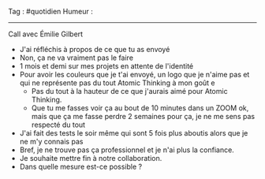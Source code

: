 Tag : #quotidien 
Humeur : 
***

Call avec Émilie Gilbert

- J'ai réfléchis à propos de ce que tu as envoyé
- Non, ça ne va vraiment pas le faire
- 1 mois et demi sur mes projets en attente de l'identité 
- Pour avoir les couleurs que je t'ai envoyé, un logo que je n'aime pas et qui ne représente pas du tout Atomic Thinking à mon goût e
	- Pas du tout à la hauteur de ce que j'aurais aimé pour Atomic Thinking.
	- Que tu me fasses voir ça au bout de 10 minutes dans un ZOOM ok, mais que ça me fasse perdre 2 semaines pour ça, je ne me sens pas respecté du tout
- J'ai fait des tests le soir même qui sont 5 fois plus aboutis alors que je ne m'y connais pas
- Bref, je ne trouve pas ça professionnel et je n'ai plus la confiance.
- Je souhaite mettre fin à notre collaboration. 
- Dans quelle mesure est-ce possible ? 